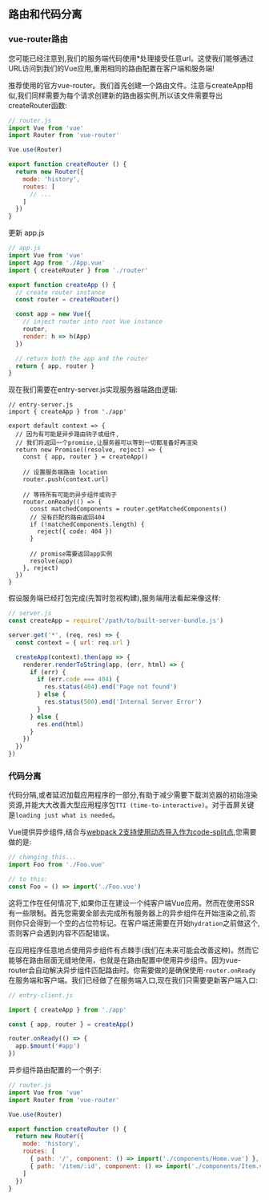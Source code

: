 
## 路由和代码分离

### vue-router路由

您可能已经注意到,我们的服务端代码使用*处理接受任意url。这使我们能够通过URL访问到我们的Vue应用,重用相同的路由配置在客户端和服务端!

推荐使用的官方vue-router。我们首先创建一个路由文件。注意与createApp相似,我们同样需要为每个请求创建新的路由器实例,所以该文件需要导出createRouter函数:

```javascript
// router.js
import Vue from 'vue'
import Router from 'vue-router'

Vue.use(Router)

export function createRouter () {
  return new Router({
    mode: 'history',
    routes: [
      // ...
    ]
  })
}
```

更新 app.js

```javascript
// app.js
import Vue from 'vue'
import App from './App.vue'
import { createRouter } from './router'

export function createApp () {
  // create router instance
  const router = createRouter()

  const app = new Vue({
    // inject router into root Vue instance
    router,
    render: h => h(App)
  })

  // return both the app and the router
  return { app, router }
}
```

现在我们需要在entry-server.js实现服务器端路由逻辑:

```javascirpt
// entry-server.js
import { createApp } from './app'

export default context => {
  // 因为有可能是异步路由钩子或组件,
  // 我们将返回一个promise,让服务器可以等到一切都准备好再渲染
  return new Promise((resolve, reject) => {
    const { app, router } = createApp()

    // 设置服务端路由 location
    router.push(context.url)

    // 等待所有可能的异步组件或钩子
    router.onReady(() => {
      const matchedComponents = router.getMatchedComponents()
      // 没有匹配的路由返回404
      if (!matchedComponents.length) {
        reject({ code: 404 })
      }

      // promise需要返回app实例
      resolve(app)
    }, reject)
  })
}
```

假设服务端已经打包完成(先暂时忽视构建),服务端用法看起来像这样:

```javascript
// server.js
const createApp = require('/path/to/built-server-bundle.js')

server.get('*', (req, res) => {
  const context = { url: req.url }

  createApp(context).then(app => {
    renderer.renderToString(app, (err, html) => {
      if (err) {
        if (err.code === 404) {
          res.status(404).end('Page not found')
        } else {
          res.status(500).end('Internal Server Error')
        }
      } else {
        res.end(html)
      }
    })
  })
})

```

### 代码分离

代码分隔,或者延迟加载应用程序的一部分,有助于减少需要下载浏览器的初始渲染资源,并能大大改善大型应用程序包`TTI (time-to-interactive)`。对于首屏关键是`loading just what is needed`。

Vue提供异步组件,结合与[webpack 2支持使用动态导入作为code-split点](https://webpack.js.org/guides/code-splitting-async/),您需要做的是:

```javascript
// changing this...
import Foo from './Foo.vue'

// to this:
const Foo = () => import('./Foo.vue')
```

这将工作在任何情况下,如果你正在建设一个纯客户端Vue应用。然而在使用SSR有一些限制。首先您需要全部去完成所有服务器上的异步组件在开始渲染之前,否则你只会得到一个空的占位符标记。在客户端还需要在开始`hydration`之前做这个,否则客户会遇到内容不匹配错误。

在应用程序任意地点使用异步组件有点棘手(我们在未来可能会改善这种)。然而它能够在路由层面无缝地使用，也就是在路由配置中使用异步组件。因为vue-router会自动解决异步组件匹配路由时。你需要做的是确保使用·`router.onReady`在服务端和客户端。我们已经做了在服务端入口,现在我们只需要更新客户端入口:

```javascript
// entry-client.js

import { createApp } from './app'

const { app, router } = createApp()

router.onReady(() => {
  app.$mount('#app')
})
```

异步组件路由配置的一个例子:

```javascript
// router.js
import Vue from 'vue'
import Router from 'vue-router'

Vue.use(Router)

export function createRouter () {
  return new Router({
    mode: 'history',
    routes: [
      { path: '/', component: () => import('./components/Home.vue') },
      { path: '/item/:id', component: () => import('./components/Item.vue') }
    ]
  })
}
```
